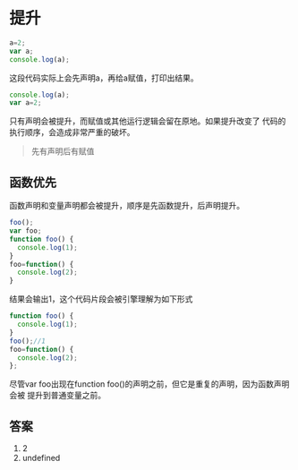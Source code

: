 # 提升
```javascript
a=2;
var a;
console.log(a);
```
这段代码实际上会先声明a，再给a赋值，打印出结果。

```javascript
console.log(a);
var a=2;
```
只有声明会被提升，而赋值或其他运行逻辑会留在原地。如果提升改变了
代码的执行顺序，会造成非常严重的破坏。
>先有声明后有赋值

## 函数优先
函数声明和变量声明都会被提升，顺序是先函数提升，后声明提升。
```javascript
foo();
var foo;
function foo() {
  console.log(1);
}
foo=function() {
  console.log(2);
}
```
结果会输出1，这个代码片段会被引擎理解为如下形式
```javascript
function foo() {
  console.log(1);
}
foo();//1
foo=function() {
  console.log(2);
};
```
尽管var foo出现在function foo()的声明之前，但它是重复的声明，因为函数声明会被
提升到普通变量之前。

## 答案
1. 2
2. undefined